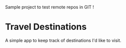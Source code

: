 Sample project to test remote repos in GIT !

# Travel Destinations

A simple app to keep track of destinations I'd like to visit.

